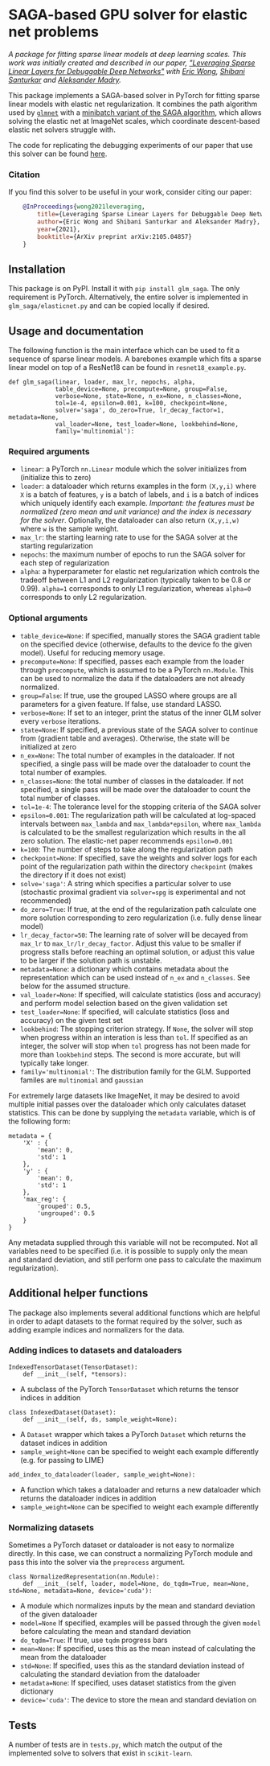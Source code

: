 # SAGA-based GPU solver for elastic net problems
*A package for fitting sparse linear models at deep learning scales. This work was initially created and described in our paper, ["Leveraging Sparse Linear Layers for Debuggable Deep Networks"](https://arxiv.org/abs/2105.04857) with [Eric Wong](https://riceric22.github.io/), [Shibani Santurkar](https://people.csail.mit.edu/shibani/) and [Aleksander Madry](https://people.csail.mit.edu/madry/).*

This package implements a SAGA-based solver in PyTorch for fitting sparse linear models with elastic net regularization. It combines the path algorithm used by [`glmnet`](https://glmnet.stanford.edu/) with a [minibatch variant of the SAGA algorithm](https://arxiv.org/abs/1902.00071), which allows solving the elastic net at ImageNet scales, which coordinate descent-based elastic net solvers struggle with. 

The code for replicating the debugging experiments of our paper that use this solver can be found [here](https://github.com/MadryLab/DebuggableDeepNetworks). 

### Citation
If you find this solver to be useful in your work, consider citing our paper: 
```bibtex
    @InProceedings{wong2021leveraging,
        title={Leveraging Sparse Linear Layers for Debuggable Deep Networks},
        author={Eric Wong and Shibani Santurkar and Aleksander Madry},
        year={2021},
        booktitle={ArXiv preprint arXiv:2105.04857}
    }
```

## Installation
This package is on PyPI. Install it with `pip install glm_saga`. The only requirement is PyTorch. Alternatively, the entire solver is implemented in `glm_saga/elasticnet.py` and can be copied locally if desired. 

## Usage and documentation
The following function is the main interface which can be used to fit a sequence of sparse linear models. A barebones example which fits a sparse linear model on top of a ResNet18 can be found in `resnet18_example.py`. 

```
def glm_saga(linear, loader, max_lr, nepochs, alpha, 
             table_device=None, precompute=None, group=False, 
             verbose=None, state=None, n_ex=None, n_classes=None, 
             tol=1e-4, epsilon=0.001, k=100, checkpoint=None, 
             solver='saga', do_zero=True, lr_decay_factor=1, metadata=None, 
             val_loader=None, test_loader=None, lookbehind=None, 
             family='multinomial'):
```
### Required arguments
+ `linear`: a PyTorch `nn.Linear` module which the solver initializes from (initialize this to zero)
+ `loader`: a dataloader which returns examples in the form `(X,y,i)` where `X` is a batch of features, `y` is a batch of labels, and `i` is a batch of indices which uniquely identify each example. *Important: the features must be normalized (zero mean and unit variance) and the index is necessary for the solver*. Optionally, the dataloader can also return `(X,y,i,w)` where `w` is the sample weight. 
+ `max_lr`: the starting learning rate to use for the SAGA solver at the starting regularization
+ `nepochs`: the maximum number of epochs to run the SAGA solver for each step of regularization
+ `alpha`: a hyperparameter for elastic net regularization which controls the tradeoff between L1 and L2 regularization (typically taken to be 0.8 or 0.99). `alpha=1` corresponds to only L1 regularization, whereas `alpha=0` corresponds to only L2 regularization. 

### Optional arguments
+ `table_device=None`: if specified, manually stores the SAGA gradient table on the specified device (otherwise, defaults to the device fo the given model). Useful for reducing memory usage. 
+ `precompute=None`: If specified, passes each example from the loader through `precompute`, which is assumed to be a PyTorch `nn.Module`. This can be used to normalize the data if the dataloaders are not already normalized. 
+ `group=False`: If true, use the grouped LASSO where groups are all parameters for a given feature. If false, use standard LASSO. 
+ `verbose=None`: If set to an integer, print the status of the inner GLM solver every `verbose` iterations. 
+ `state=None`: If specified, a previous state of the SAGA solver to continue from (gradient table and averages). Otherwise, the state will be initialized at zero
+ `n_ex=None`: The total number of examples in the dataloader. If not specified, a single pass will be made over the dataloader to count the total number of examples. 
+ `n_classes=None`: the total number of classes in the dataloader. If not specified, a single pass will be made over the dataloader to count the total number of classes. 
+ `tol=1e-4`: The tolerance level for the stopping criteria of the SAGA solver
+ `epsilon=0.001`: The regularization path will be calculated at log-spaced intervals between `max_lambda` and `max_lambda*epsilon`, where `max_lambda` is calculated to be the smallest regularization which results in the all zero solution. The elastic-net paper recommends `epsilon=0.001` 
+ `k=100`: The number of steps to take along the regularization path
+ `checkpoint=None`: If specified, save the weights and solver logs for each point of the regularization path within the directory `checkpoint` (makes the directory if it does not exist)
+ `solve='saga'`: A string which specifies a particular solver to use (stochastic proximal gradient via `solver=spg` is experimental and not recommended)
+ `do_zero=True`: If true, at the end of the regularization path calculate one more solution corresponding to zero regularization (i.e. fully dense linear model)
+ `lr_decay_factor=50`: The learning rate of solver will be decayed from `max_lr` to `max_lr/lr_decay_factor`. Adjust this value to be smaller if progress stalls before reaching an optimal solution, or adjust this value to be larger if the solution path is unstable. 
+ `metadata=None`: a dictionary which contains metadata about the representation which can be used instead of `n_ex` and `n_classes`. See below for the assumed structure. 
+ `val_loader=None`: If specified, will calculate statistics (loss and accuracy) and perform model selection based on the given validation set 
+ `test_loader=None`: If specified, will calculate statistics (loss and accuracy) on the given test set
+ `lookbehind`: The stopping criterion strategy. If `None`, the solver will stop when progress within an interation is less than `tol`. If specified as an integer, the solver will stop when `tol` progress has not been made for more than `lookbehind` steps. The second is more accurate, but will typically take longer. 
+ `family='multinomial'`: The distribution family for the GLM. Supported familes are `multinomial` and `gaussian`

For extremely large datasets like ImageNet, it may be desired to avoid multiple initial passes over the dataloader which only calculates dataset statistics. This can be done by supplying the `metadata` variable, which is of the following form: 

```
metadata = {
    'X' : {
        'mean': 0, 
        'std': 1
    },
    'y' : {
        'mean': 0, 
        'std': 1
    }, 
    'max_reg': {
        'grouped': 0.5, 
        'ungrouped': 0.5
    }
}
```
Any metadata supplied through this variable will not be recomputed. Not all variables need to be specified (i.e. it is possible to supply only the mean and standard deviation, and still perform one pass to calculate the maximum regularization). 

## Additional helper functions
The package also implements several additional functions which are helpful in order to adapt datasets to the format required by the solver, such as adding example indices and normalizers for the data. 

### Adding indices to datasets and dataloaders
```
IndexedTensorDataset(TensorDataset): 
    def __init__(self, *tensors): 
```
+ A subclass of the PyTorch `TensorDataset` which returns the tensor indices in addition

```
class IndexedDataset(Dataset): 
    def __init__(self, ds, sample_weight=None): 
```
+ A `Dataset` wrapper which takes a PyTorch `Dataset` which returns the dataset indices in addition
+ `sample_weight=None` can be specified to weight each example differently (e.g. for passing to LIME)

```
add_index_to_dataloader(loader, sample_weight=None): 
```
+ A function which takes a dataloader and returns a new dataloader which returns the dataloader indices in addition
+ `sample_weight=None` can be specified to weight each example differently

### Normalizing datasets
Sometimes a PyTorch dataset or dataloader is not easy to normalize directly. In this case, we can construct a normalizing PyTorch module and pass this into the solver via the `preprocess` argument. 
```
class NormalizedRepresentation(nn.Module): 
    def __init__(self, loader, model=None, do_tqdm=True, mean=None, std=None, metadata=None, device='cuda'): 
```
+ A module which normalizes inputs by the mean and standard deviation of the given dataloader
+ `model=None` If specified, examples will be passed through the given `model` before calculating the mean and standard deviation
+ `do_tqdm=True`: If true, use `tqdm` progress bars
+ `mean=None`: If specified, uses this as the mean instead of calculating the mean from the dataloader
+ `std=None`: If specified, uses this as the standard deviation instead of calculating the standard deviation from the dataloader
+ `metadata=None`: If specified, uses dataset statistics from the given dictionary
+ `device='cuda'`: The device to store the mean and standard deviation on

## Tests
A number of tests are in `tests.py`, which match the output of the implemented solve to solvers that exist in `scikit-learn`. 
